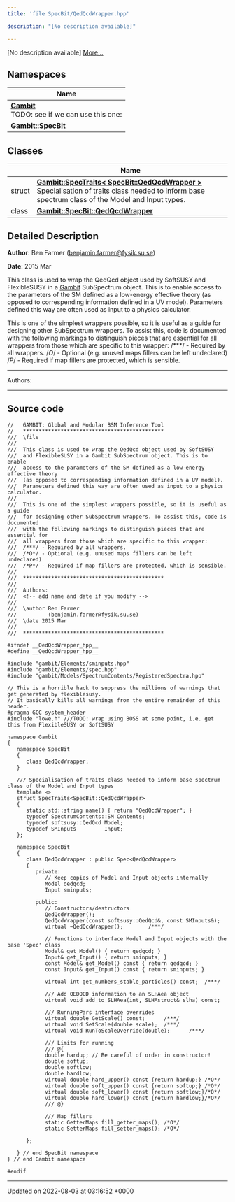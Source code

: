 ```yaml
---
title: 'file SpecBit/QedQcdWrapper.hpp'

description: "[No description available]"

---
```







[No description available] [More...](#detailed-description)

## Namespaces

| Name           |
| -------------- |
| **[Gambit](/documentation/code/darkbit_development/namespaces/namespacegambit/)** <br>TODO: see if we can use this one:  |
| **[Gambit::SpecBit](/documentation/code/darkbit_development/namespaces/namespacegambit_1_1specbit/)**  |

## Classes

|                | Name           |
| -------------- | -------------- |
| struct | **[Gambit::SpecTraits< SpecBit::QedQcdWrapper >](/documentation/code/darkbit_development/classes/structgambit_1_1spectraits_3_01specbit_1_1qedqcdwrapper_01_4/)** <br>Specialisation of traits class needed to inform base spectrum class of the Model and Input types.  |
| class | **[Gambit::SpecBit::QedQcdWrapper](/documentation/code/darkbit_development/classes/classgambit_1_1specbit_1_1qedqcdwrapper/)**  |

## Detailed Description


**Author**: Ben Farmer ([benjamin.farmer@fysik.su.se](mailto:benjamin.farmer@fysik.su.se)) 

**Date**: 2015 Mar

This class is used to wrap the QedQcd object used by SoftSUSY and FlexibleSUSY in a [Gambit](/documentation/code/darkbit_development/namespaces/namespacegambit/) SubSpectrum object. This is to enable access to the parameters of the SM defined as a low-energy effective theory (as opposed to correspending information defined in a UV model). Parameters defined this way are often used as input to a physics calculator.

This is one of the simplest wrappers possible, so it is useful as a guide for designing other SubSpectrum wrappers. To assist this, code is documented with the following markings to distinguish pieces that are essential for all wrappers from those which are specific to this wrapper: /***/ - Required by all wrappers. /*O*/ - Optional (e.g. unused maps fillers can be left undeclared) /*P*/ - Required if map fillers are protected, which is sensible.



------------------

Authors:



------------------




## Source code

```
//   GAMBIT: Global and Modular BSM Inference Tool
//   *********************************************
///  \file
///
///  This class is used to wrap the QedQcd object used by SoftSUSY
///  and FlexibleSUSY in a Gambit SubSpectrum object. This is to enable
///  access to the parameters of the SM defined as a low-energy effective theory
///  (as opposed to correspending information defined in a UV model).
///  Parameters defined this way are often used as input to a physics calculator.
///
///  This is one of the simplest wrappers possible, so it is useful as a guide
///  for designing other SubSpectrum wrappers. To assist this, code is documented
///  with the following markings to distinguish pieces that are essential for
///  all wrappers from those which are specific to this wrapper:
///  /***/ - Required by all wrappers.
///  /*O*/ - Optional (e.g. unused maps fillers can be left undeclared)
///  /*P*/ - Required if map fillers are protected, which is sensible.
///
///  *********************************************
///
///  Authors:
///  <!-- add name and date if you modify -->
///
///  \author Ben Farmer
///          (benjamin.farmer@fysik.su.se)
///  \date 2015 Mar
///
///  *********************************************

#ifndef __QedQcdWrapper_hpp__
#define __QedQcdWrapper_hpp__

#include "gambit/Elements/sminputs.hpp"
#include "gambit/Elements/spec.hpp"
#include "gambit/Models/SpectrumContents/RegisteredSpectra.hpp"

// This is a horrible hack to suppress the millions of warnings that get generated by flexiblesusy.
// It basically kills all warnings from the entire remainder of this header.
#pragma GCC system_header
#include "lowe.h" ///TODO: wrap using BOSS at some point, i.e. get this from FlexibleSUSY or SoftSUSY

namespace Gambit
{
   namespace SpecBit
   {
      class QedQcdWrapper;
   }

   /// Specialisation of traits class needed to inform base spectrum class of the Model and Input types
   template <>
   struct SpecTraits<SpecBit::QedQcdWrapper>
   {
      static std::string name() { return "QedQcdWrapper"; }
      typedef SpectrumContents::SM Contents;
      typedef softsusy::QedQcd Model;
      typedef SMInputs         Input;
   };

   namespace SpecBit
   {
      class QedQcdWrapper : public Spec<QedQcdWrapper>
      {
         private:
            // Keep copies of Model and Input objects internally
            Model qedqcd;
            Input sminputs;

         public:
            // Constructors/destructors
            QedQcdWrapper();
            QedQcdWrapper(const softsusy::QedQcd&, const SMInputs&);
            virtual ~QedQcdWrapper();        /***/

            // Functions to interface Model and Input objects with the base 'Spec' class
            Model& get_Model() { return qedqcd; }
            Input& get_Input() { return sminputs; }
            const Model& get_Model() const { return qedqcd; }
            const Input& get_Input() const { return sminputs; }

            virtual int get_numbers_stable_particles() const;  /***/

            /// Add QEDQCD information to an SLHAea object
            virtual void add_to_SLHAea(int, SLHAstruct& slha) const;

            /// RunningPars interface overrides
            virtual double GetScale() const;      /***/
            virtual void SetScale(double scale);  /***/
            virtual void RunToScaleOverride(double);      /***/

            /// Limits for running
            /// @{
            double hardup; // Be careful of order in constructor!
            double softup;
            double softlow;
            double hardlow;
            virtual double hard_upper() const {return hardup;} /*O*/
            virtual double soft_upper() const {return softup;} /*O*/
            virtual double soft_lower() const {return softlow;}/*O*/
            virtual double hard_lower() const {return hardlow;}/*O*/
            /// @}

            /// Map fillers
            static GetterMaps fill_getter_maps(); /*O*/
            static SetterMaps fill_setter_maps(); /*O*/

      };

   } // end SpecBit namespace
} // end Gambit namespace

#endif
```


-------------------------------

Updated on 2022-08-03 at 03:16:52 +0000
